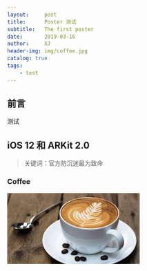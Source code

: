 ```yaml
---
layout:     post
title:      Poster 测试
subtitle:   The first poster
date:       2019-03-16
author:     XJ
header-img: img/coffee.jpg
catalog: true
tags:
    - test
---
```


## 前言

测试


## iOS 12 和 ARKit 2.0

>关键词：官方防沉迷最为致命

### Coffee
![](../img/coffee.jpg)



